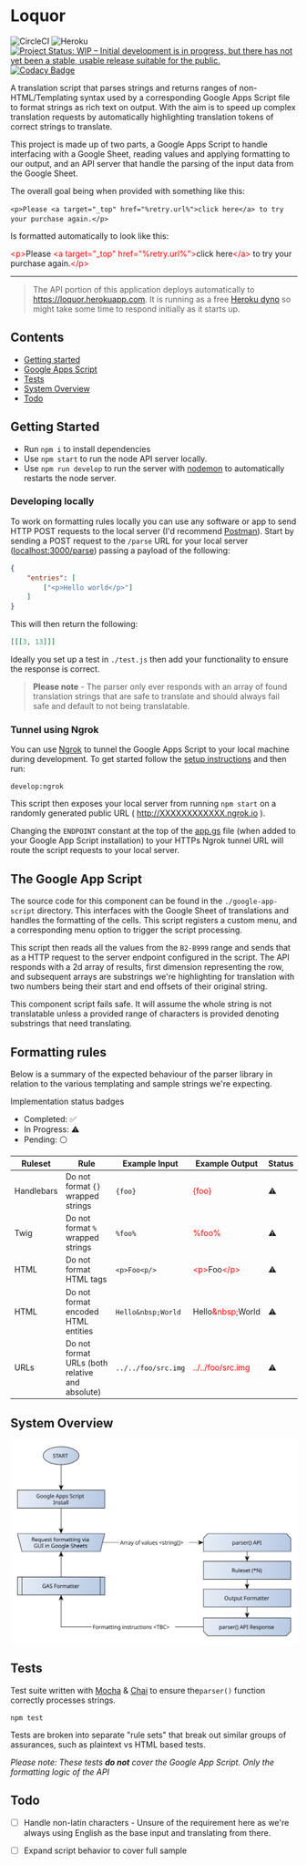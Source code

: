 # Loquor

![CircleCI](https://circleci.com/gh/jamesrwilliams/loquor.svg?style=shield&circle-token=d2bdf5a59f5587ed2d43d1125229108b145d174f) ![Heroku](https://pyheroku-badge.herokuapp.com/?app=loquor) [![Project Status: WIP – Initial development is in progress, but there has not yet been a stable, usable release suitable for the public.](https://www.repostatus.org/badges/latest/wip.svg)](https://www.repostatus.org/#wip) [![Codacy Badge](https://app.codacy.com/project/badge/Grade/829b3f806af34117b6de3025226d9274)](https://www.codacy.com/gh/jamesrwilliams/loquor/dashboard?utm_source=github.com&amp;utm_medium=referral&amp;utm_content=jamesrwilliams/loquor&amp;utm_campaign=Badge_Grade)

A translation script that parses strings and returns ranges of non-HTML/Templating syntax used by a corresponding Google Apps Script file to format strings as rich text on output.  With the aim is to speed up complex translation requests by automatically highlighting translation tokens of correct strings to translate. 

This project is made up of two parts, a Google Apps Script to handle interfacing with a Google Sheet, reading values and applying formatting to our output, and an API server that handle the parsing of the input data from the Google Sheet.

The overall goal being when provided with something like this:

`<p>Please <a target="_top" href="%retry.url%">click here</a> to try your purchase again.</p>`

Is formatted automatically to look like this:

<p><span style="color: #f00">&lt;p&gt;</span>Please <span style="color: #f00">&lt;a target="_top" href="%retry.url%"&gt;</span>click here<span style="color: #f00">&lt;/a&gt;</span> to try your purchase again.<span style="color: #f00">&lt;/p&gt;</span></p>

---

> The API portion of this application deploys automatically to https://loquor.herokuapp.com. It is running as a free [Heroku dyno](https://www.heroku.com/dynos) so might take some time to respond initially as it starts up.
 
## Contents

- [Getting started](#getting-started)
- [Google Apps Script](#the-google-app-script)
- [Tests](#tests)
- [System Overview](#system-overview)
- [Todo](#todo)

## Getting Started

- Run `npm i` to install dependencies
- Use `npm start` to run the node API server locally.
- Use `npm run develop` to run the server with [nodemon](https://nodemon.io/) to automatically restarts the node server.

### Developing locally

To work on formatting rules locally you can use any software or app to send HTTP POST requests to the local server (I'd recommend [Postman](https://www.postman.com/)). Start by sending a POST request to the `/parse` URL for your local server ([localhost:3000/parse](http://localhost:3000/parse)) passing a payload of the following:

```json
{
    "entries": [
        ["<p>Hello world</p>"]
    ]
} 
```

This will then return the following:

```json
[[[3, 13]]]
```

Ideally you set up a test in `./test.js` then add your functionality to ensure the response is correct.

> **Please note** - The parser only ever responds with an array of found translation strings that are safe to translate and should always fail safe and default to not being translatable.

### Tunnel using Ngrok

You can use [Ngrok](https://ngrok.com/) to tunnel the Google Apps Script to your local machine during development. To get started follow the [setup instructions](https://dashboard.ngrok.com/get-started/setup) and then run:

```
develop:ngrok
```

This script then exposes your local server from running `npm start` on a randomly generated public URL ( http://XXXXXXXXXXXX.ngrok.io ). 

 Changing the `ENDPOINT` constant at the top of the [app.gs](./google-app-script/app.gs) file (when added to your Google App Script installation) to your HTTPs Ngrok tunnel URL will route the script requests to your local server.

## The Google App Script

The source code for this component can be found in the `./google-app-script` directory. This interfaces with the Google Sheet of translations and handles the formatting of the cells. This script registers a custom menu, and a corresponding menu option to trigger the script processing.

This script then reads all the values from the `B2-B999` range and sends that as a HTTP request to the server endpoint configured in the script. The API responds with a 2d array of results, first dimension representing the row, and subsequent arrays are substrings we're highlighting for translation with two numbers being their start and end offsets of their original string.

This component script fails safe. It will assume the whole string is not translatable unless a provided range of characters is provided denoting substrings that need translating.

## Formatting rules

Below is a summary of the expected behaviour of the parser library in relation to the various templating and sample strings we're expecting.

Implementation status badges
- Completed: ✅
- In Progress:  ⚠️ 
- Pending: ⚪

| Ruleset | Rule | Example Input | Example Output | Status |
| --- | --- | ----- | --- | --- |
| Handlebars | Do not format `{}` wrapped strings | `{foo}` | <span style="color: red;">{foo}</span> | ⚠️ |
| Twig | Do not format `%` wrapped strings | `%foo%` | <span style="color: red;">%foo%</span> |  ⚠️ |
| HTML | Do not format HTML tags | `<p>Foo<p/>` | <span style="color: red;">&lt;p&gt;</span>Foo<span style="color: red;">&lt;/p&gt;</span> | ⚠️ |
| HTML | Do not format encoded HTML entities | `Hello&nbsp;World` | Hello<span style="color: red;">&amp;nbsp;</span>World | ⚠️ |
| URLs | Do not format URLs (both relative and absolute) | `../../foo/src.img` | <span style="color: red;">../../foo/src.img</span> | ⚠️ |

## System Overview

![Diagram](./docs/graphics/pts-api-formatter.svg)

## Tests

Test suite written with [Mocha](https://mochajs.org/) & [Chai](https://www.chaijs.com/) to ensure the`parser()` function correctly processes strings. 

```
npm test
```

Tests are broken into separate "rule sets" that break out similar groups of assurances, such as plaintext vs HTML based tests. 

_Please note: These tests **do not** cover the Google App Script. Only the formatting logic of the API_

## Todo

- [ ] Handle non-latin characters - Unsure of the requirement here as we're always using English as the base input and translating from there.
- [ ] Expand script behavior to cover full sample


